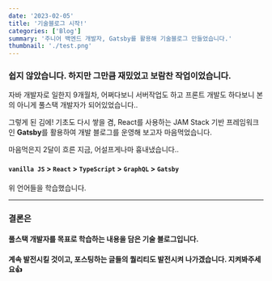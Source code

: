 ```yaml
---
date: '2023-02-05'
title: '기술블로그 시작!'
categories: ['Blog']
summary: '주니어 백엔드 개발자, Gatsby를 활용해 기술블로그 만들었습니다.'
thumbnail: './test.png'
---
```

### 쉽지 않았습니다. 하지만 그만큼 재밌었고 보람찬 작업이었습니다.

자바 개발자로 일한지 9개월차, 어쩌다보니 서버작업도 하고 프론트 개발도 하다보니 본의 아니게 풀스택 개발자가 되어있었습니다..

그렇게 된 김에! 기초도 다시 쌓을 겸, React를 사용하는 JAM Stack 기반 프레임워크인 **Gatsby**를 활용하여 개발 블로그를 운영해 보고자 마음먹었습니다.

마음먹은지 2달이 흐른 지금, 어설프게나마 흉내냈습니다..

#### `vanilla JS` > `React` > `TypeScript` > `GraphQL` > `Gatsby`

위 언어들을 학습했습니다.

---

### 결론은
#### 풀스택 개발자를 목표로 학습하는 내용을 담은 기술 블로그입니다.
#### 계속 발전시킬 것이고, 포스팅하는 글들의 퀄리티도 발전시켜 나가겠습니다. 지켜봐주세요👍